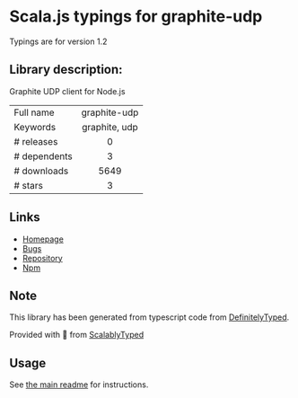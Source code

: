 
# Scala.js typings for graphite-udp

Typings are for version 1.2

## Library description:
Graphite UDP client for Node.js

|                    |                 |
| ------------------ | :-------------: |
| Full name          | graphite-udp |
| Keywords           | graphite, udp |
| # releases         | 0 |
| # dependents       | 3 |
| # downloads        | 5649 |
| # stars            | 3 |

## Links
- [Homepage](https://github.com/fermads/graphite-udp)
- [Bugs](https://github.com/fermads/graphite-udp/issues)
- [Repository](https://github.com/fermads/graphite-udp)
- [Npm](https://www.npmjs.com/package/graphite-udp)
    


## Note
This library has been generated from typescript code from [DefinitelyTyped](https://definitelytyped.org).

Provided with :purple_heart: from [ScalablyTyped](https://github.com/oyvindberg/ScalablyTyped)

## Usage
See [the main readme](../../readme.md) for instructions.


